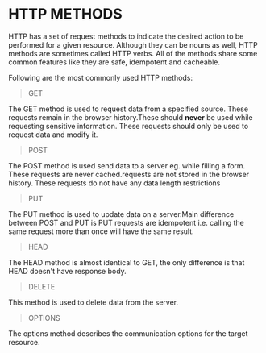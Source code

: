 # HTTP METHODS

HTTP has a set of request methods to indicate the desired action to be performed for a given resource. Although they can be nouns as well, HTTP methods are sometimes called HTTP verbs. All of the methods share some common features like they are safe, idempotent and cacheable.

Following are the most commonly used HTTP methods:

> GET

The GET method is used to request data from a specified source. These requests remain in the browser history.These should **never** be used while requesting sensitive information. These requests should only be used to request data and modify it. 

> POST

The POST method is used send data to a server eg. while filling a form. These requests are never cached.requests are not stored in the browser history. These requests do not have any data length restrictions

> PUT

The PUT method is used to update data on a server.Main difference between POST and PUT is PUT requests are idempotent i.e. calling the same request more than once will have the same result.

> HEAD

The HEAD method is almost identical to GET, the only difference is that HEAD doesn't have response body.

> DELETE

This method is used to delete data from the server.

> OPTIONS 

The options method describes the communication options for the target resource.

